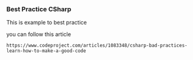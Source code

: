 ### Best Practice CSharp
This is example to best practice 

you can follow this article 
```
https://www.codeproject.com/articles/1083348/csharp-bad-practices-learn-how-to-make-a-good-code
```
